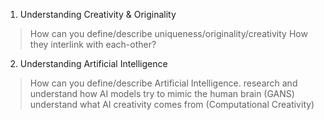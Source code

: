 1. Understanding Creativity & Originality
> How can you define/describe uniqueness/originality/creativity
> How they interlink with each-other?
2. Understanding Artificial Intelligence
> How can you define/describe Artificial Intelligence.
> research and understand how AI models try to mimic the human brain (GANS)
> understand what AI creativity comes from (Computational Creativity)

